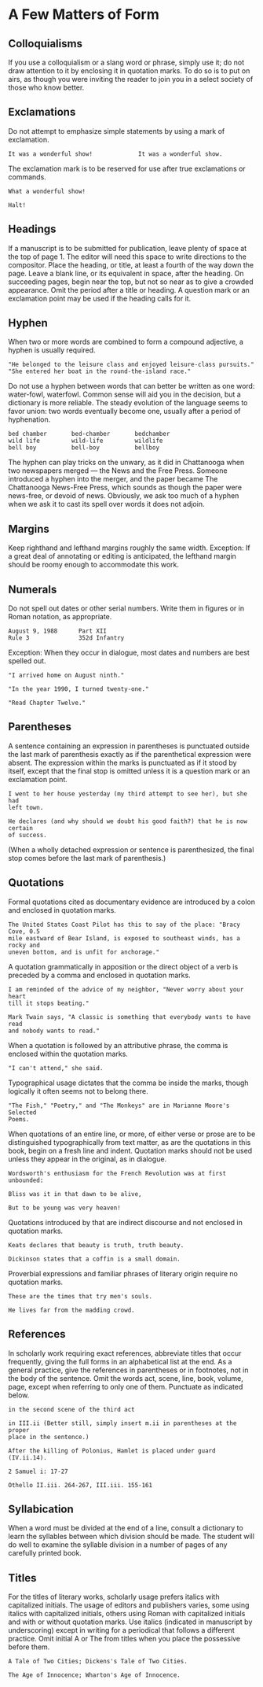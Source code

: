 # A Few Matters of Form

## Colloquialisms

If you use a colloquialism or a slang word or phrase, simply use it; do not draw
attention to it by enclosing it in quotation marks. To do so is to put on airs,
as though you were inviting the reader to join you in a select society of those
who know better.

## Exclamations

Do not attempt to emphasize simple statements by using a mark of exclamation.

    It was a wonderful show!             It was a wonderful show.

The exclamation mark is to be reserved for use after true exclamations or
commands.

    What a wonderful show!

    Halt!

## Headings

If a manuscript is to be submitted for publication, leave plenty of space at the
top of page 1. The editor will need this space to write directions to the
compositor. Place the heading, or title, at least a fourth of the way down the
page. Leave a blank line, or its equivalent in space, after the heading. On
succeeding pages, begin near the top, but not so near as to give a crowded
appearance. Omit the period after a title or heading. A question mark or an
exclamation point may be used if the heading calls for it.

## Hyphen

When two or more words are combined to form a compound adjective, a hyphen is
usually required.

    "He belonged to the leisure class and enjoyed leisure-class pursuits."
    "She entered her boat in the round-the-island race."

Do not use a hyphen between words that can better be written as one word:
water-fowl, waterfowl. Common sense will aid you in the decision, but a
dictionary is more reliable. The steady evolution of the language seems to favor
union: two words eventually become one, usually after a period of hyphenation.

    bed chamber       bed-chamber       bedchamber
    wild life         wild-life         wildlife
    bell boy          bell-boy          bellboy

The hyphen can play tricks on the unwary, as it did in Chattanooga when two
newspapers merged — the News and the Free Press. Someone introduced a hyphen
into the merger, and the paper became The Chattanooga News-Free Press, which
sounds as though the paper were news-free, or devoid of news. Obviously, we ask
too much of a hyphen when we ask it to cast its spell over words it does not
adjoin.

## Margins

Keep righthand and lefthand margins roughly the same width. Exception: If a
great deal of annotating or editing is anticipated, the lefthand margin should
be roomy enough to accommodate this work.

## Numerals

Do not spell out dates or other serial numbers. Write them in figures or in
Roman notation, as appropriate.

    August 9, 1988      Part XII
    Rule 3              352d Infantry

Exception: When they occur in dialogue, most dates and numbers are best spelled
out.

    "I arrived home on August ninth."

    "In the year 1990, I turned twenty-one."

    "Read Chapter Twelve."

## Parentheses

A sentence containing an expression in parentheses is punctuated outside the
last mark of parenthesis exactly as if the parenthetical expression were absent.
The expression within the marks is punctuated as if it stood by itself, except
that the final stop is omitted unless it is a question mark or an exclamation
point.

    I went to her house yesterday (my third attempt to see her), but she had
    left town.

    He declares (and why should we doubt his good faith?) that he is now certain
    of success.

(When a wholly detached expression or sentence is parenthesized, the final stop
comes before the last mark of parenthesis.)

## Quotations

Formal quotations cited as documentary evidence are introduced by a colon and
enclosed in quotation marks.

```
The United States Coast Pilot has this to say of the place: "Bracy Cove, 0.5
mile eastward of Bear Island, is exposed to southeast winds, has a rocky and
uneven bottom, and is unfit for anchorage."
```

A quotation grammatically in apposition or the direct object of a verb is
preceded by a comma and enclosed in quotation marks.

    I am reminded of the advice of my neighbor, "Never worry about your heart
    till it stops beating."

    Mark Twain says, "A classic is something that everybody wants to have read
    and nobody wants to read."

When a quotation is followed by an attributive phrase, the comma is enclosed
within the quotation marks.

    "I can't attend," she said.

Typographical usage dictates that the comma be inside the marks, though
logically it often seems not to belong there.

    "The Fish," "Poetry," and "The Monkeys" are in Marianne Moore's Selected
    Poems.

When quotations of an entire line, or more, of either verse or prose are to be
distinguished typographically from text matter, as are the quotations in this
book, begin on a fresh line and indent. Quotation marks should not be used
unless they appear in the original, as in dialogue.

    Wordsworth's enthusiasm for the French Revolution was at first unbounded:

    Bliss was it in that dawn to be alive,

    But to be young was very heaven!

Quotations introduced by that are indirect discourse and not enclosed in
quotation marks.

    Keats declares that beauty is truth, truth beauty.

    Dickinson states that a coffin is a small domain.

Proverbial expressions and familiar phrases of literary origin require no
quotation marks.

    These are the times that try men's souls.

    He lives far from the madding crowd.

## References

In scholarly work requiring exact references, abbreviate titles that occur
frequently, giving the full forms in an alphabetical list at the end. As a
general practice, give the references in parentheses or in footnotes, not in the
body of the sentence. Omit the words act, scene, line, book, volume, page,
except when referring to only one of them. Punctuate as indicated below.

    in the second scene of the third act

    in III.ii (Better still, simply insert m.ii in parentheses at the proper
    place in the sentence.)

    After the killing of Polonius, Hamlet is placed under guard (IV.ii.14).

    2 Samuel i: 17-27

    Othello II.iii. 264-267, III.iii. 155-161

## Syllabication

When a word must be divided at the end of a line, consult a dictionary to learn
the syllables between which division should be made. The student will do well to
examine the syllable division in a number of pages of any carefully printed
book.

## Titles

For the titles of literary works, scholarly usage prefers italics with
capitalized initials. The usage of editors and publishers varies, some using
italics with capitalized initials, others using Roman with capitalized initials
and with or without quotation marks. Use italics (indicated in manuscript by
underscoring) except in writing for a periodical that follows a different
practice. Omit initial A or The from titles when you place the possessive before
them.

    A Tale of Two Cities; Dickens's Tale of Two Cities.

    The Age of Innocence; Wharton's Age of Innocence.

